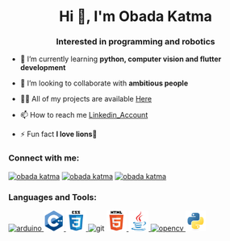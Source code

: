<h1 align="center">Hi 👋, I'm Obada Katma</h1>
<h3 align="center">Interested in programming and robotics</h3>

- 🌱 I’m currently learning **python, computer vision and flutter development**

- 👯 I’m looking to collaborate with **ambitious people**

- 👨‍💻 All of my projects are available [Here](https://github.com/obadakatma?tab=repositories)

- 📫 How to reach me [Linkedin_Account](https://www.linkedin.com/in/obada-katma-437409237?lipi=urn%3Ali%3Apage%3Ad_flagship3_profile_view_base_contact_details%3BxkvV5065TIKqZ2hkERH00Q%3D%3D)

- ⚡ Fun fact **I love lions🤣**

<h3 align="left">Connect with me:</h3>
<p align="left">
<a href="https://www.linkedin.com/in/obada-katma-437409237/" target="blank"><img align="center" src="https://raw.githubusercontent.com/rahuldkjain/github-profile-readme-generator/master/src/images/icons/Social/linked-in-alt.svg" alt="obada katma" height="30" width="40" /></a>
<a href="https://www.facebook.com/profile.php?id=100070144855880" target="blank"><img align="center" src="https://raw.githubusercontent.com/rahuldkjain/github-profile-readme-generator/master/src/images/icons/Social/facebook.svg" alt="obada katma" height="30" width="40" /></a>
<a href="https://www.instagram.com/obada_katma/" target="blank"><img align="center" src="https://raw.githubusercontent.com/rahuldkjain/github-profile-readme-generator/master/src/images/icons/Social/instagram.svg" alt="obada katma" height="30" width="40" /></a>
</p>

<h3 align="left">Languages and Tools:</h3>
<p align="left"> <a href="https://www.arduino.cc/" target="_blank" rel="noreferrer"> <img src="https://cdn.worldvectorlogo.com/logos/arduino-1.svg" alt="arduino" width="40" height="40"/> </a> <a href="https://www.w3schools.com/cpp/" target="_blank" rel="noreferrer"> <img src="https://raw.githubusercontent.com/devicons/devicon/master/icons/cplusplus/cplusplus-original.svg" alt="cplusplus" width="40" height="40"/> </a> <a href="https://www.w3schools.com/css/" target="_blank" rel="noreferrer"> <img src="https://raw.githubusercontent.com/devicons/devicon/master/icons/css3/css3-original-wordmark.svg" alt="css3" width="40" height="40"/> </a> <img src="https://www.vectorlogo.zone/logos/git-scm/git-scm-icon.svg" alt="git" width="40" height="40"/> </a> <a href="https://www.w3.org/html/" target="_blank" rel="noreferrer"> <img src="https://raw.githubusercontent.com/devicons/devicon/master/icons/html5/html5-original-wordmark.svg" alt="html5" width="40" height="40"/> </a> <a href="https://www.java.com" target="_blank" rel="noreferrer"> <img src="https://raw.githubusercontent.com/devicons/devicon/master/icons/java/java-original.svg" alt="java" width="40" height="40"/> </a> <a href="https://opencv.org/" target="_blank" rel="noreferrer"> <img src="https://www.vectorlogo.zone/logos/opencv/opencv-icon.svg" alt="opencv" width="40" height="40"/> </a> <a href="https://www.python.org" target="_blank" rel="noreferrer"> <img src="https://raw.githubusercontent.com/devicons/devicon/master/icons/python/python-original.svg" alt="python" width="40" height="40"/> </a> </p>

